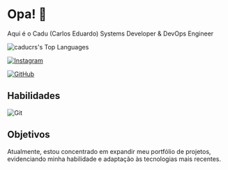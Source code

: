# Opa! 👋
Aqui é o Cadu (Carlos Eduardo) Systems Developer & DevOps Engineer 

![caducrs's Top Languages](https://github-readme-stats.vercel.app/api/top-langs/?username=caducrs&theme=midnight-purple&show_icons=true&hide_border=true&layout=compact)


[![Instagram](https://img.shields.io/badge/-Instagram-%238633ff?style=for-the-badge&logo=instagram&logoColor=white)](https://www.instagram.com/caduwzy/)

[![GitHub](https://img.shields.io/badge/GitHub-8633ff?style=for-the-badge&logo=github&logoColor=white)](https://github.com/caducrs)

## Habilidades


![Git](https://img.shields.io/badge/GIT-%238633ff?style=for-the-badge&logo=git&logoColor=white)


## Objetivos
Atualmente, estou concentrado em expandir meu portfólio de projetos, evidenciando minha habilidade e adaptação às tecnologias mais recentes.
